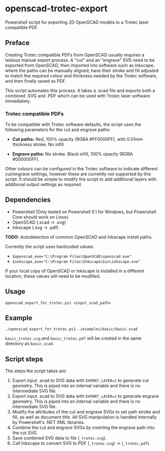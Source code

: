 # openscad-trotec-export
Powershell script for exporting 2D OpenSCAD models to a Trotec laser compatible PDF.

## Preface

Creating Trotec compatible PDFs from OpenSCAD usually requires a tedious manual export process. A "cut" and an "engrave" SVG need to be exported from OpenSCAD, then imported into software such as Inkscape, where the paths can be manually aligned, have their stroke and fill adjusted to match the required colour and thickness needed by the Trotec software, and then finally saved as PDF.

This script automates this process. It takes a .scad file and exports both a combined .SVG and .PDF which can be used with Trotec laser software immediately.

### Trotec compatible PDFs

To be compatible with Trotec software defaults, the script uses the following parameters for the cut and engrave paths:

* **Cut paths:** Red, 100% opacity (RGBA #FF0000FF), with 0.01mm thickness stroke. No infill.

* **Engrave paths:** No stroke. Black infill, 100% opacity (RGBA #000000FF).

Other colours can be configured in the Trotec software to indicate different cut/engrave settings, however these are currently not supported by this script.
It should be simple to modify the script to add additional layers with additional output settings as required.

## Dependencies

* Powershell (Only tested on Powershell 5.1 for Windows, but Powershell Core should work on Linux)
* OpenSCAD (.scad -> .svg)
* Inkscape (.svg -> .pdf)


**TODO:** Autodetection of common OpenSCAD and Inkscape install paths.

Currently the script uses hardcoded values:
* `$openscad_exe="C:\Program Files\OpenSCAD\openscad.exe"`
* `$inkscape_exe="C:\Program Files\Inkscape\bin\inkscape.exe"`

If your local copy of OpenSCAD or Inkscape is installed in a different location, these values will need to be modified.

## Usage

`openscad_export_for_trotec.ps1 <input_scad_path>`
## Example

`./openscad_export_for_trotec.ps1 ./examples/basic/basic.scad`

`basic_trotec.svg` and `basic_trotec.pdf` will be created in the same directory as `basic.scad`.

## Script steps
The steps the script takes are:

1. Export input .scad to SVG data with `EXPORT_LAYER=1` to generate cut geometry.
This is piped into an internal variable and there is no intermediate SVG file.
2. Export input .scad to SVG data with `EXPORT_LAYER=2` to generate engrave geometry.
This is piped into an internal variable and there is no intermediate SVG file.
3. Modify the attributes of the cut and engrave SVGs to set path stroke and fill, as well as document title.
All SVG manipulation is handled internally by Powershell's .NET XML libraries.
4. Combine the cut and engrave SVGs by inserting the engrave path into the cut SVG.
5. Save combined SVG data to file (`_trotec.svg`).
6. Call Inkscape to convert SVG to PDF (`_trotec.svg`) -> (`_trotec.pdf`).
